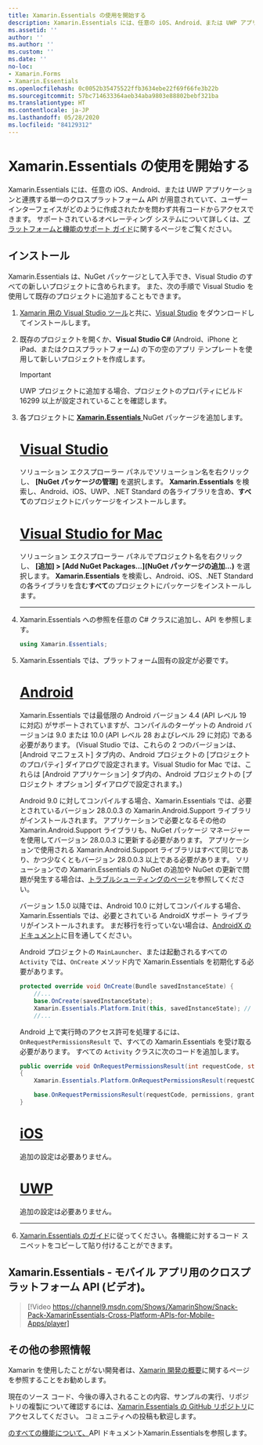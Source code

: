 ```yaml
---
title: Xamarin.Essentials の使用を開始する
description: Xamarin.Essentials には、任意の iOS、Android、または UWP アプリケーションと連携する単一のクロスプラットフォーム API が用意されていて、ユーザー インターフェイスがどのように作成されたかを問わず共有コードからアクセスできます。
ms.assetid: ''
author: ''
ms.author: ''
ms.custom: ''
ms.date: ''
no-loc:
- Xamarin.Forms
- Xamarin.Essentials
ms.openlocfilehash: 0c0052b35475522ffb3634ebe22f69f66fe3b22b
ms.sourcegitcommit: 57bc714633364aeb34aba9803e88802bebf321ba
ms.translationtype: HT
ms.contentlocale: ja-JP
ms.lasthandoff: 05/28/2020
ms.locfileid: "84129312"
---
```

# <a name="get-started-with-xamarinessentials"></a>Xamarin.Essentials の使用を開始する

Xamarin.Essentials には、任意の iOS、Android、または UWP アプリケーションと連携する単一のクロスプラットフォーム API が用意されていて、ユーザー インターフェイスがどのように作成されたかを問わず共有コードからアクセスできます。 サポートされているオペレーティング システムについて詳しくは、[プラットフォームと機能のサポート ガイド](platform-feature-support.md)に関するページをご覧ください。

## <a name="installation"></a>インストール

Xamarin.Essentials は、NuGet パッケージとして入手でき、Visual Studio のすべての新しいプロジェクトに含められます。 また、次の手順で Visual Studio を使用して既存のプロジェクトに追加することもできます。

1. [Xamarin 用の Visual Studio ツール](~/get-started/installation/index.md)と共に、[Visual Studio](https://visualstudio.microsoft.com/) をダウンロードしてインストールします。

2. 既存のプロジェクトを開くか、**Visual Studio C#** (Android、iPhone と iPad、またはクロスプラットフォーム) の下の空のアプリ テンプレートを使用して新しいプロジェクトを作成します。

    > [!IMPORTANT]
    > UWP プロジェクトに追加する場合、プロジェクトのプロパティにビルド 16299 以上が設定されていることを確認します。

3. 各プロジェクトに [ **Xamarin.Essentials** ](https://www.nuget.org/packages/Xamarin.Essentials/) NuGet パッケージを追加します。

    <!--markdownlint-disable MD023 -->
    # <a name="visual-studio"></a>[Visual Studio](#tab/windows)

    ソリューション エクスプローラー パネルでソリューション名を右クリックし、 **[NuGet パッケージの管理]** を選択します。 **Xamarin.Essentials** を検索し、Android、iOS、UWP、.NET Standard の各ライブラリを含め、**すべて**のプロジェクトにパッケージをインストールします。

    # <a name="visual-studio-for-mac"></a>[Visual Studio for Mac](#tab/macos)

    ソリューション エクスプローラー パネルでプロジェクト名を右クリックし、 **[追加] > [Add NuGet Packages...]\(NuGet パッケージの追加...\)** を選択します。 **Xamarin.Essentials** を検索し、Android、iOS、.NET Standard の各ライブラリを含む**すべて**のプロジェクトにパッケージをインストールします。

    -----

4. Xamarin.Essentials への参照を任意の C# クラスに追加し、API を参照します。

    ```csharp
    using Xamarin.Essentials;
    ```

5. Xamarin.Essentials では、プラットフォーム固有の設定が必要です。

    # <a name="android"></a>[Android](#tab/android)

    Xamarin.Essentials では最低限の Android バージョン 4.4 (API レベル 19 に対応) がサポートされていますが、コンパイルのターゲットの Android バージョンは 9.0 または 10.0 (API レベル 28 およびレベル 29 に対応) である必要があります。 (Visual Studio では、これらの 2 つのバージョンは、[Android マニフェスト] タブ内の、Android プロジェクトの [プロジェクトのプロパティ] ダイアログで設定されます。Visual Studio for Mac では、これらは [Android アプリケーション] タブ内の、Android プロジェクトの [プロジェクト オプション] ダイアログで設定されます。)

    Android 9.0 に対してコンパイルする場合、Xamarin.Essentials では、必要とされているバージョン 28.0.0.3 の Xamarin.Android.Support ライブラリがインストールされます。 アプリケーションで必要となるその他の Xamarin.Android.Support ライブラリも、NuGet パッケージ マネージャーを使用してバージョン 28.0.0.3 に更新する必要があります。 アプリケーションで使用される Xamarin.Android.Support ライブラリはすべて同じであり、かつ少なくともバージョン 28.0.0.3 以上である必要があります。 ソリューションでの Xamarin.Essentials の NuGet の追加や NuGet の更新で問題が発生する場合は、[トラブルシューティングのページ](troubleshooting.md)を参照してください。

    バージョン 1.5.0 以降では、Android 10.0 に対してコンパイルする場合、Xamarin.Essentials では、必要とされている AndroidX サポート ライブラリがインストールされます。 まだ移行を行っていない場合は、[AndroidX のドキュメント](https://docs.microsoft.com/xamarin/android/platform/androidx)に目を通してください。

    Android プロジェクトの `MainLauncher`、または起動されるすべての `Activity` では、`OnCreate` メソッド内で Xamarin.Essentials を初期化する必要があります。

    ```csharp
    protected override void OnCreate(Bundle savedInstanceState) {
        //...
        base.OnCreate(savedInstanceState);
        Xamarin.Essentials.Platform.Init(this, savedInstanceState); // add this line to your code, it may also be called: bundle
        //...
    ```

    Android 上で実行時のアクセス許可を処理するには、`OnRequestPermissionsResult` で、すべての Xamarin.Essentials を受け取る必要があります。 すべての `Activity` クラスに次のコードを追加します。

    ```csharp
    public override void OnRequestPermissionsResult(int requestCode, string[] permissions, Android.Content.PM.Permission[] grantResults)
    {
        Xamarin.Essentials.Platform.OnRequestPermissionsResult(requestCode, permissions, grantResults);

        base.OnRequestPermissionsResult(requestCode, permissions, grantResults);
    }
    ```

    # <a name="ios"></a>[iOS](#tab/ios)

    追加の設定は必要ありません。

    # <a name="uwp"></a>[UWP](#tab/uwp)

    追加の設定は必要ありません。

    -----

6. [Xamarin.Essentials のガイド](index.md)に従ってください。各機能に対するコード スニペットをコピーして貼り付けることができます。

## <a name="xamarinessentials---cross-platform-apis-for-mobile-apps-video"></a>Xamarin.Essentials - モバイル アプリ用のクロスプラットフォーム API (ビデオ)。

> [!Video https://channel9.msdn.com/Shows/XamarinShow/Snack-Pack-XamarinEssentials-Cross-Platform-APIs-for-Mobile-Apps/player]

## <a name="other-resources"></a>その他の参照情報

Xamarin を使用したことがない開発者は、[Xamarin 開発の概要](~/cross-platform/getting-started/index.md)に関するページを参照することをお勧めします。

現在のソース コード、今後の導入されることの内容、サンプルの実行、リポジトリの複製について確認するには、[Xamarin.Essentials の GitHub リポジトリ](https://github.com/xamarin/Essentials)にアクセスしてください。 コミュニティへの投稿も歓迎します。

[ のすべての機能について、](xref:Xamarin.Essentials)API ドキュメントXamarin.Essentialsを参照します。
